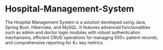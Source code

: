 # Hospital-Management-System
The Hospital Management System is a solution developed using Java, Spring Boot, Hibernate, and MySQL. It features advanced functionalities such as admin and doctor login modules with robust authentication mechanisms, efficient CRUD operations for managing 500+ patient records, and comprehensive reporting for 8+ key metrics.
